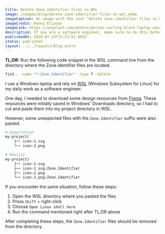 ```yaml
---
title: Delete Zone.Identifier files in WSL
image: /images/blog/delete-zone-identifier-files-in-wsl.webp
imageCaption: An image with the text "delete zone.identifier files in wsl"
imageCredit: Kenny Eliason
imageLink: https://unsplash.com/photos/person-surfing-black-laptop-near-microwave-oven-_oKSYD2cSIk
description: If you are a software engineer, make sure to do this before pushing your changes
publishedAt: 2024-07-23T15:23:51.405Z
status: published
layout: ../../layouts/Blog.astro
---
```


<b>TL;DR:</b> Run the following code snippet in the WSL command line from the directory where the Zone.Identifier files are located.

```bash
find . -name "*:Zone.Identifier" -type f -delete
```

I use a Windows laptop and rely on [WSL](https://learn.microsoft.com/en-us/windows/wsl/) (Windows Subsystem for Linux) for my daily work as a software engineer.

One day, I needed to download some design resources from [Figma](https://www.figma.com/). These resources were initially saved in Windows' Downloads directory, so I had to cut and paste them into my project directory in WSL.

However, some unexpected files with the `Zone.Identifier` suffix were also pasted.

```bash
# Expectation
my-project/
    ├── icon-1.svg
    └── icon-2.png

# Reality
my-project/
    ├── icon-1.svg
    ├── icon-1.svg:Zone.Identifier
    ├── icon-2.png
    └── icon-2.png:Zone.Identifier
```

If you encounter the same situation, follow these steps:

1. Open the WSL directory where you pasted the files
2. Press `Shift` + right-click
3. Choose `Open Linux shell here`
4. Run the command mentioned right after TL;DR above

After completing these steps, the `Zone.Identifier` files should be removed from the directory.
